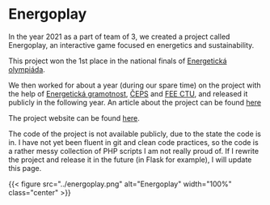 # Energoplay

In the year 2021 as a part of team of 3, we created a project called Energoplay, an interactive game focused en energetics and sustainability.

This project won the 1st place in the national finals of [Energetická olympiáda](https://www.energeticka-gramotnost.cz/olympi%C3%A1da).

We then worked for about a year (during our spare time) on the project with the help of [Energetická gramotnost](https://www.energeticka-gramotnost.cz/), [ČEPS](https://www.ceps.cz/cs/) and [FEE CTU](https://fel.cvut.cz), and released it publicly in the following year. An article about the project can be found [here](https://fel.cvut.cz/cs/aktualne/novinky/31277-studenti-vytvorili-on-line-hru-ktera-simuluje-vedeni-energeticke-firmy)

The project website can be found [here](https://energoplay.swpelc.eu/).

The code of the project is not available publicly, due to the state the code is in. I have not yet been fluent in git and clean code practices, so the code is a rather messy collection of PHP scripts I am not really proud of. If I rewrite the project and release it in the future (in Flask for example), I will update this page.

{{< figure src="../energoplay.png" alt="Energoplay" width="100%" class="center" >}}